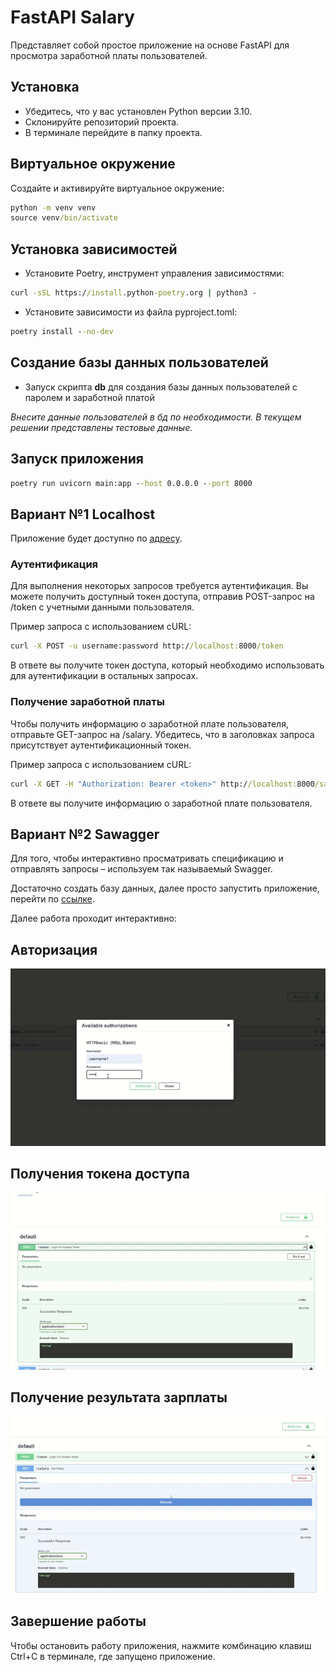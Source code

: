# FastAPI Salary

 Представляет собой простое приложение на основе FastAPI для просмотра заработной платы пользователей.

## Установка

- Убедитесь, что у вас установлен Python версии 3.10.
- Склонируйте репозиторий проекта.
- В терминале перейдите в папку проекта.

## Виртуальное окружение

Создайте и активируйте виртуальное окружение:

```cmd
python -m venv venv
source venv/bin/activate
```

## Установка зависимостей

- Установите Poetry, инструмент управления зависимостями:

```cmd
curl -sSL https://install.python-poetry.org | python3 -
```

- Установите зависимости из файла pyproject.toml:

```cmd
poetry install --no-dev
```

## Создание базы данных пользователей

- Запуск скрипта **db** для создания базы данных пользователей с паролем и заработной платой

*Внесите данные пользователей в бд по необходимости.*
*В текущем решении представлены тестовые данные.*

## Запуск приложения

```cmd
poetry run uvicorn main:app --host 0.0.0.0 --port 8000
```

## Вариант №1 Localhost

Приложение будет доступно по [адресу](http://localhost:8000).

### Аутентификация

Для выполнения некоторых запросов требуется аутентификация. Вы можете получить доступный токен доступа, отправив POST-запрос на /token с учетными данными пользователя.

Пример запроса с использованием cURL:

```cmd
curl -X POST -u username:password http://localhost:8000/token
```

В ответе вы получите токен доступа, который необходимо использовать для аутентификации в остальных запросах.

### Получение заработной платы

Чтобы получить информацию о заработной плате пользователя, отправьте GET-запрос на /salary. Убедитесь, что в заголовках запроса присутствует аутентификационный токен.

Пример запроса с использованием cURL:

```cmd
curl -X GET -H "Authorization: Bearer <token>" http://localhost:8000/salary
```

В ответе вы получите информацию о заработной плате пользователя.

## Вариант №2 Sawagger

Для того, чтобы интерактивно просматривать спецификацию и отправлять запросы – используем так называемый Swagger.

Достаточно создать базу данных, далее
просто запустить приложение, перейти по [ссылке](http://127.0.0.1:8000/docs#/).

Далее работа проходит интерактивно:

## Авторизация

![](https://github.com/vlada-97/fastapi_salary/blob/main/gif/autorization.gif)

## Получения токена доступа

![](https://github.com/vlada-97/fastapi_salary/blob/main/gif/get_token.gif)

## Получение результата зарплаты

![](https://github.com/vlada-97/fastapi_salary/blob/main/gif/get_salary.gif)

## Завершение работы
Чтобы остановить работу приложения, нажмите комбинацию клавиш Ctrl+C в терминале, где запущено приложение.
